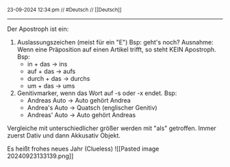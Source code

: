 <sub class="descriptionSection">23-09-2024 12:34:pm // #Deutsch // [[Deutsch]]</sub>
____
Der Apostroph ist ein:
1. Auslassungszeichen (meist für ein "E") Bsp: geht's noch?
Ausnahme: Wenn eine Präposition auf einen Artikel trifft, so steht KEIN Apostroph. Bsp:
	- in + das -> ins
	- auf + das -> aufs
	- durch + das -> durchs
	- um + das -> ums
1. Genitivmarker, wenn das Wort auf -s oder -x endet. Bsp:
	- Andreas Auto -> Auto gehört Andrea
	- Andrea's Auto -> Quatsch (englischer Genitiv)
	- Andreas' Auto -> Auto gehört Andreas

Vergleiche mit unterschiedlicher größer werden mit "als" getroffen.
Immer zuerst Dativ und dann Akkusativ Objekt.

Es heißt frohes neues Jahr
(Clueless)
![[Pasted image 20240923133139.png]]